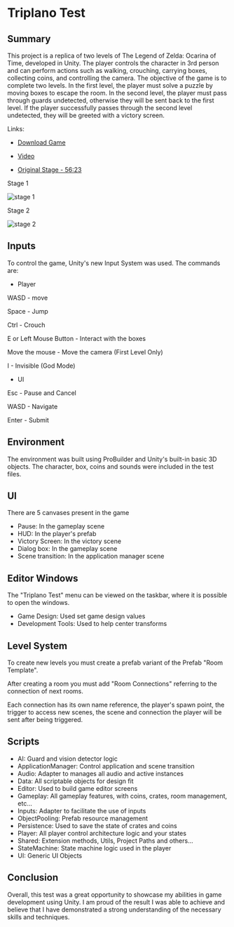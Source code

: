# Triplano Test

## Summary

This project is a replica of two levels of The Legend of Zelda: Ocarina of Time, developed in Unity. The player controls the character in 3rd person and can perform actions such as walking, crouching, carrying boxes, collecting coins, and controlling the camera. The objective of the game is to complete two levels. In the first level, the player must solve a puzzle by moving boxes to escape the room. In the second level, the player must pass through guards undetected, otherwise they will be sent back to the first level. If the player successfully passes through the second level undetected, they will be greeted with a victory screen.

Links:

- [Download Game](https://drive.google.com/file/d/15pjh93y5KlZHvZeCx41oyqK6sW2oVSfj/view?usp=sharing)

- [Video](https://drive.google.com/file/d/1BV-ysWpMTnwIullQA48Nb6WUoDoNOQKc/view?usp=share_link)

- [Original Stage - 56:23](https://youtu.be/mF9CxAulk04?t=3383)

Stage 1

![stage 1](https://user-images.githubusercontent.com/64444068/212126851-6f0f75c6-71a0-4d0d-a8dc-bd862aafb65c.gif)

Stage 2

![stage 2](https://user-images.githubusercontent.com/64444068/212129247-00f84b55-2821-46b8-a83b-3b0a52f11435.gif)

## Inputs

To control the game, Unity's new Input System was used. The commands are:

* Player

WASD - move

Space - Jump

Ctrl - Crouch

E or Left Mouse Button - Interact with the boxes

Move the mouse - Move the camera (First Level Only)

I - Invisible (God Mode)

* UI

Esc - Pause and Cancel

WASD - Navigate

Enter - Submit

## Environment

The environment was built using ProBuilder and Unity's built-in basic 3D objects. The character, box, coins and sounds were included in the test files.

## UI

There are 5 canvases present in the game

- Pause: In the gameplay scene
- HUD: In the player's prefab
- Victory Screen: In the victory scene
- Dialog box: In the gameplay scene
- Scene transition: In the application manager scene

## Editor Windows

The "Triplano Test" menu can be viewed on the taskbar, where it is possible to open the windows.

* Game Design: Used set game design values
* Development Tools: Used to help center transforms

## Level System

To create new levels you must create a prefab variant of the Prefab "Room Template". 

After creating a room you must add "Room Connections" referring to the connection of next rooms. 

Each connection has its own name reference, the player's spawn point, the trigger to access new scenes, the scene and connection the player will be sent after being triggered.

## Scripts

* AI: Guard and vision detector logic
* ApplicationManager: Control application and scene transition
* Audio: Adapter to manages all audio and active instances
* Data: All scriptable objects for design fit
* Editor: Used to build game editor screens
* Gameplay: All gameplay features, with coins, crates, room management, etc...
* Inputs: Adapter to facilitate the use of inputs
* ObjectPooling: Prefab resource management
* Persistence: Used to save the state of crates and coins
* Player: All player control architecture logic and your states
* Shared: Extension methods, Utils, Project Paths and others...
* StateMachine: State machine logic used in the player
* UI: Generic UI Objects

## Conclusion

Overall, this test was a great opportunity to showcase my abilities in game development using Unity. I am proud of the result I was able to achieve and believe that I have demonstrated a strong understanding of the necessary skills and techniques. 
